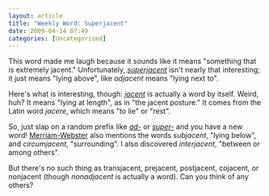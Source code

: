 ```yaml
---
layout: article
title: "Weekly Word: Superjacent"
date: 2009-04-14 07:49
categories: [Uncategorized]
---
```

This word made me laugh because it sounds like it means "something that is extremely jacent." Unfortunately, <em><a href="http://dictionary.reference.com/browse/superjacent">superjacent</a></em> isn't nearly that interesting; it just means "lying above", like <em>adjacent</em> means "lying next to".

Here's what is interesting, though: <em><a href="http://dictionary.reference.com/browse/jacent">jacent</a></em> is actually a word by itself. Weird, huh? It means "lying at length", as in "the jacent posture." It comes from the Latin word <em>jacere</em>, which means "to lie" or "rest".

So, just slap on a random prefix like <em><a href="http://dictionary.reference.com/browse/ad-">ad-</a></em> or <em><a href="http://dictionary.reference.com/browse/super-">super-</a></em> and you have a new word! <a href="http://www.merriam-webster.com/cgi-bin/mwwodarch.pl?Apr.10.2009" title="Superjacent">Merriam-Webster</a> also mentions the words <em>subjacent</em>, "lying below", and <em>circumjacent</em>, "surrounding". I also discovered <em>interjacent</em>, "between or among others".

But there's no such thing as transjacent, prejacent, postjacent, cojacent, or nonjacent (though <em>nonadjacent</em> is actually a word). Can you think of any others?
